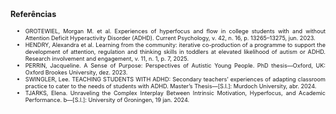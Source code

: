 <style scoped>

p, li {
  text-align: justify;
  font-size: 0.65em;
}

h3 {
  font-size: 0.9em;
}

</style>

### Referências

- GROTEWIEL, Morgan M. et al. Experiences of hyperfocus and flow in college students with and without Attention Deficit Hyperactivity Disorder (ADHD). Current Psychology, v. 42, n. 16, p. 13265–13275, jun. 2023. 
- HENDRY, Alexandra et al. Learning from the community: iterative co-production of a programme to support the development of attention, regulation and thinking skills in toddlers at elevated likelihood of autism or ADHD. Research involvement and engagement, v. 11, n. 1, p. 7, 2025. 
- PERRIN, Jacqueline. A Sense of Purpose: Perspectives of Autistic Young People. PhD thesis—Oxford, UK: Oxford Brookes University, dez. 2023.
- SWINGLER, Lee. TEACHING STUDENTS WITH ADHD: Secondary teachers’ experiences of adapting classroom practice to cater to the needs of students with ADHD. Master’s Thesis—[S.l.]: Murdoch University, abr. 2024.
- TJARKS, Elena. Unraveling the Complex Interplay Between Intrinsic Motivation, Hyperfocus, and Academic Performance. b—[S.l.]: University of Groningen, 19 jan. 2024.
